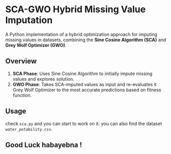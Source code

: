 # SCA-GWO Hybrid Missing Value Imputation  

A Python implementation of a hybrid optimization approach for imputing missing values in datasets, combining the **Sine Cosine Algorithm (SCA)** and **Grey Wolf Optimizer (GWO)**.  

## Overview  
1. **SCA Phase**: Uses Sine Cosine Algorithm to initially impute missing values and explores solution.
2. **GWO Phase**: Takes SCA-imputed values as input and re-evaluates it Grey Wolf Optimizer to the most accurate predictions based on fitness function.
 

## Usage  
check ```sca.py``` and you can start to work on it. you can also find the dataset ```water_potability.csv```.   

## Good Luck habayebna !